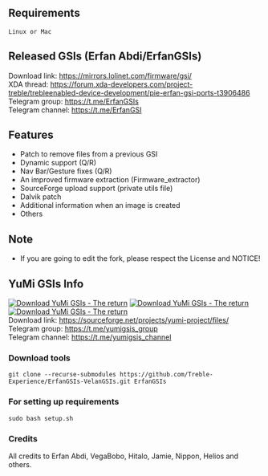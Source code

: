 ## Requirements
    Linux or Mac

## Released GSIs (Erfan Abdi/ErfanGSIs)
Download link: https://mirrors.lolinet.com/firmware/gsi/  
XDA thread: https://forum.xda-developers.com/project-treble/trebleenabled-device-development/pie-erfan-gsi-ports-t3906486  
Telegram group: https://t.me/ErfanGSIs  
Telegram channel: https://t.me/ErfanGSI  

## Features
* Patch to remove files from a previous GSI
* Dynamic support (Q/R)
* Nav Bar/Gesture fixes (Q/R)
* An improved firmware extraction (Firmware_extractor)
* SourceForge upload support (private utils file)
* Dalvik patch
* Additional information when an image is created
* Others

## Note
* If you are going to edit the fork, please respect the License and NOTICE!

## YuMi GSIs Info
[![Download YuMi GSIs - The return](https://img.shields.io/sourceforge/dm/yumi-project.svg)](https://sourceforge.net/projects/yumi-project/files/latest/download)
[![Download YuMi GSIs - The return](https://img.shields.io/sourceforge/dw/yumi-project.svg)](https://sourceforge.net/projects/yumi-project/files/latest/download)
[![Download YuMi GSIs - The return](https://img.shields.io/sourceforge/dt/yumi-project.svg)](https://sourceforge.net/projects/yumi-project/files/latest/download)  
Download link: https://sourceforge.net/projects/yumi-project/files/  
Telegram group: https://t.me/yumigsis_group  
Telegram channel: https://t.me/yumigsis_channel  

### Download tools
```
git clone --recurse-submodules https://github.com/Treble-Experience/ErfanGSIs-VelanGSIs.git ErfanGSIs
```

### For setting up requirements
    sudo bash setup.sh

### Credits
All credits to Erfan Abdi, VegaBobo, Hitalo, Jamie, Nippon, Helios and others.
